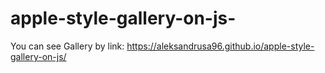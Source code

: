 # apple-style-gallery-on-js-
You can see Gallery by link: https://aleksandrusa96.github.io/apple-style-gallery-on-js/
